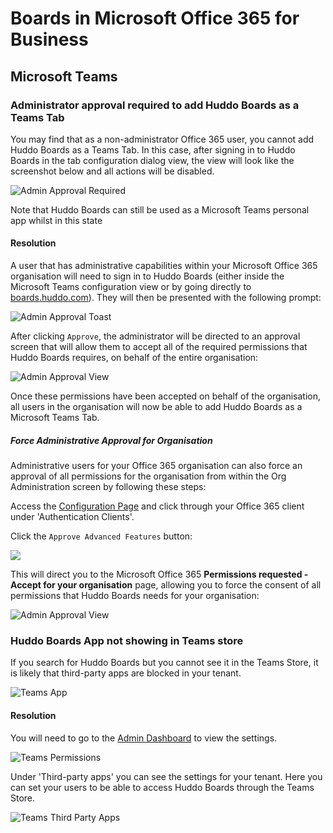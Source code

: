 # Boards in Microsoft Office 365 for Business

## Microsoft Teams

### Administrator approval required to add Huddo Boards as a Teams Tab

You may find that as a non-administrator Office 365 user, you cannot add Huddo Boards as a Teams Tab. In this case, after signing in to Huddo Boards in the tab configuration dialog view, the view will look like the screenshot below and all actions will be disabled.

![Admin Approval Required](/assets/msgraph/teams_admin_approval_required.png)

Note that Huddo Boards can still be used as a Microsoft Teams personal app whilst in this state

#### Resolution

A user that has administrative capabilities within your Microsoft Office 365 organisation will need to sign in to Huddo Boards (either inside the Microsoft Teams configuration view or by going directly to [boards.huddo.com](https://boards.huddo.com)). They will then be presented with the following prompt:

![Admin Approval Toast](/assets/msgraph/administrator_approval_toast.png)

After clicking `Approve`, the administrator will be directed to an approval screen that will allow them to accept all of the required permissions that Huddo Boards requires, on behalf of the entire organisation:

![Admin Approval View](/assets/msgraph/administrator_approval_view.png)

Once these permissions have been accepted on behalf of the organisation, all users in the organisation will now be able to add Huddo Boards as a Microsoft Teams Tab.

##### Force Administrative Approval for Organisation

Administrative users for your Office 365 organisation can also force an approval of all permissions for the organisation from within the Org Administration screen by following these steps:

Access the [Configuration Page](/boards/howto/org-config/) and click through your Office 365 client under 'Authentication Clients'.

Click the `Approve Advanced Features` button:

![](/assets/boards/admin/org-approve-advanced.png)

This will direct you to the Microsoft Office 365 **Permissions requested - Accept for your organisation** page, allowing you to force the consent of all permissions that Huddo Boards needs for your organisation:

![Admin Approval View](/assets/msgraph/administrator_approval_view.png)

### Huddo Boards App not showing in Teams store

If you search for Huddo Boards but you cannot see it in the Teams Store, it is likely that third-party apps are blocked in your tenant.

![Teams App](/assets/msgraph/o365-teamsapp.png)

#### Resolution

You will need to go to the [Admin Dashboard](https://admin.teams.microsoft.com/policies/app-permission) to view the settings.

![Teams Permissions](/assets/msgraph/o365-permissions.png)

Under 'Third-party apps' you can see the settings for your tenant. Here you can set your users to be able to access Huddo Boards through the Teams Store.

![Teams Third Party Apps](/assets/msgraph/o365-thirdpartyapps.png)

